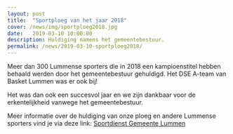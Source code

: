 ```yaml
---
layout: post
title:  "Sportploeg van het jaar 2018"
cover: /news/img/sportploeg2018.jpg
date:   2019-03-10 10:00:00
description: Huldiging namens het gemeentebestuur.
permalink: /news/2019-03-10-sportploeg2018/
---
```


Meer dan 300 Lummense sporters die in 2018 een kampioenstitel hebben behaald werden door het gemeentebestuur gehuldigd. Het DSE A-team van Basket Lummen was er ook bij!

Het was dan ook een succesvol jaar en we zijn dankbaar voor de erkentelijkheid vanwege het gemeentebestuur.

Meer informatie over de huldiging van onze ploeg en andere Lummense sporters vind je via deze link: [Sportdienst Gemeente Lummen](https://www.lummen.be/node/1130?utm_source=flexmail&utm_medium=e-mail&utm_campaign=nieuwsbriefinwonersfebruari2019&utm_content=sportploegaangepastjpg)
